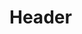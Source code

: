 <!-- TITLE: Spell: Asystole -->
<!-- SUBTITLE: Level: 39


-----

Subclass: Demonologist
Spell EFfect: Causes your target's heart beat to become irregular, lowering their strength, armor class, and doing between 49 and 6 damage every 6 seconds for 0:00:42. -->

# Header